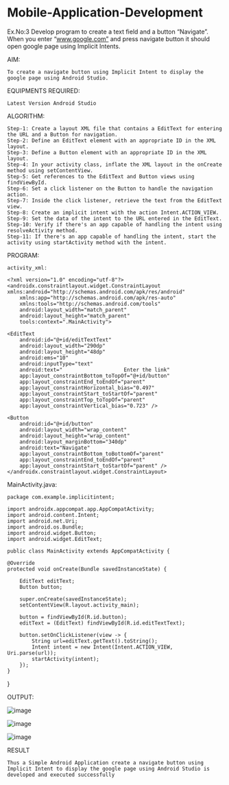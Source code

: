 # Mobile-Application-Development
Ex.No:3 Develop program to create a text field and a button “Navigate”. When you enter “www.google.com” and press navigate button it should open google page using Implicit Intents.

AIM:
    
    To create a navigate button using Implicit Intent to display the google page using Android Studio.

EQUIPMENTS REQUIRED:

    Latest Version Android Studio

ALGORITHM:

    Step-1: Create a layout XML file that contains a EditText for entering the URL and a Button for navigation.
    Step-2: Define an EditText element with an appropriate ID in the XML layout.
    Step-3: Define a Button element with an appropriate ID in the XML layout.
    Step-4: In your activity class, inflate the XML layout in the onCreate method using setContentView.
    Step-5: Get references to the EditText and Button views using findViewById.
    Step-6: Set a click listener on the Button to handle the navigation action.
    Step-7: Inside the click listener, retrieve the text from the EditText view.
    Step-8: Create an implicit intent with the action Intent.ACTION_VIEW.
    Step-9: Set the data of the intent to the URL entered in the EditText.
    Step-10: Verify if there's an app capable of handling the intent using resolveActivity method.
    Step-11: If there's an app capable of handling the intent, start the activity using startActivity method with the intent.

PROGRAM:

    activity_xml:
    
    <?xml version="1.0" encoding="utf-8"?>
    <androidx.constraintlayout.widget.ConstraintLayout xmlns:android="http://schemas.android.com/apk/res/android"
        xmlns:app="http://schemas.android.com/apk/res-auto"
        xmlns:tools="http://schemas.android.com/tools"
        android:layout_width="match_parent"
        android:layout_height="match_parent"
        tools:context=".MainActivity">

    <EditText
        android:id="@+id/editTextText"
        android:layout_width="290dp"
        android:layout_height="48dp"
        android:ems="10"
        android:inputType="text"
        android:text="                    Enter the link"
        app:layout_constraintBottom_toTopOf="@+id/button"
        app:layout_constraintEnd_toEndOf="parent"
        app:layout_constraintHorizontal_bias="0.497"
        app:layout_constraintStart_toStartOf="parent"
        app:layout_constraintTop_toTopOf="parent"
        app:layout_constraintVertical_bias="0.723" />

    <Button
        android:id="@+id/button"
        android:layout_width="wrap_content"
        android:layout_height="wrap_content"
        android:layout_marginBottom="340dp"
        android:text="Navigate"
        app:layout_constraintBottom_toBottomOf="parent"
        app:layout_constraintEnd_toEndOf="parent"
        app:layout_constraintStart_toStartOf="parent" />
    </androidx.constraintlayout.widget.ConstraintLayout>

MainActivity.java:

    package com.example.implicitintent;
    
    import androidx.appcompat.app.AppCompatActivity;
    import android.content.Intent;
    import android.net.Uri;
    import android.os.Bundle;
    import android.widget.Button;
    import android.widget.EditText;
    
    public class MainActivity extends AppCompatActivity {

    @Override
    protected void onCreate(Bundle savedInstanceState) {

        EditText editText;
        Button button;

        super.onCreate(savedInstanceState);
        setContentView(R.layout.activity_main);

        button = findViewById(R.id.button);
        editText = (EditText) findViewById(R.id.editTextText);

        button.setOnClickListener(view -> {
            String url=editText.getText().toString();
            Intent intent = new Intent(Intent.ACTION_VIEW, Uri.parse(url));
            startActivity(intent);
        });
    }
}


OUTPUT:

![image](https://github.com/Catty12384/Mobile-Application-Development/assets/120629225/f70605d7-dda9-4cb7-8c78-1a9585d515b4)

![image](https://github.com/Catty12384/Mobile-Application-Development/assets/120629225/b7ea7126-56f0-45e9-9223-53f9ca080a85)

![image](https://github.com/Catty12384/Mobile-Application-Development/assets/120629225/579cface-3c66-4be0-b089-48129674bbc7)


RESULT

    Thus a Simple Android Application create a navigate button using Implicit Intent to display the google page using Android Studio is developed and executed successfully

